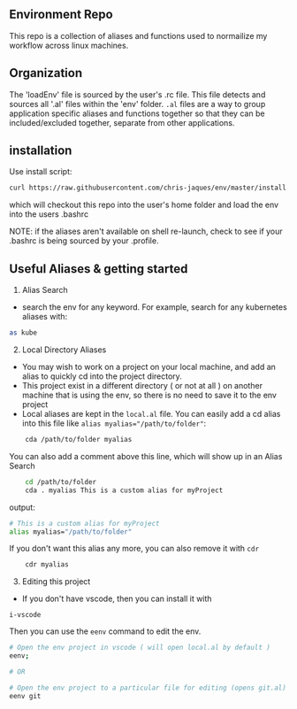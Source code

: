 
## Environment Repo

This repo is a collection of aliases and functions used to normailize my workflow across linux machines. 

## Organization

The 'loadEnv' file is sourced by the user's .rc file. This file detects and sources all '.al' files within the 'env' folder. `.al` files are a way to group application specific aliases and functions together so that they can be included/excluded together, separate from other applications.

## installation

Use install script:

```sh
curl https://raw.githubusercontent.com/chris-jaques/env/master/install.sh | sh
```

which will checkout this repo into the user's home folder and load the env into the users .bashrc

NOTE: if the aliases aren't available on shell re-launch, check to see if your .bashrc is being sourced by your .profile.

## Useful Aliases & getting started

1. Alias Search
-  search the env for any keyword. For example, search for any kubernetes aliases with:
```sh
as kube
```

2. Local Directory Aliases
- You may wish to work on a project on your local machine, and add an alias to quickly cd into the project directory.
-  This project exist in a different directory ( or not at all ) on another machine that is using the env, so there is no need to save it to the env project
- Local aliases are kept in the `local.al` file. You can easily add a cd alias into this file like `alias myalias="/path/to/folder"`:
```sh
    cda /path/to/folder myalias
```
You can also add a comment above this line, which will show up in an Alias Search
```sh
    cd /path/to/folder
    cda . myalias This is a custom alias for myProject
```
output:
```sh
# This is a custom alias for myProject
alias myalias="/path/to/folder"
```

If you don't want this alias any more, you can also remove it with `cdr`

```sh
    cdr myalias
```

3. Editing this project
- If you don't have vscode, then you can install it with 
```
i-vscode
```
Then you can use the `eenv` command to edit the env.
```sh
# Open the env project in vscode ( will open local.al by default )
eenv;

# OR

# Open the env project to a particular file for editing (opens git.al)
eenv git
```
